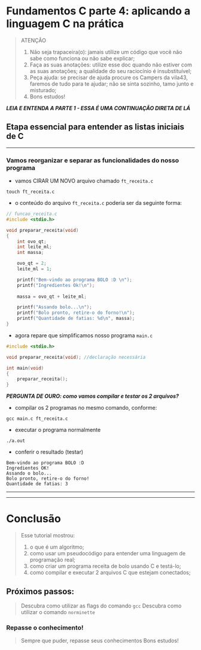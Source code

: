 # Fundamentos C parte 4: aplicando a linguagem C na prática

> ATENÇÃO
> 
> 1. Não seja trapaceira(o): jamais utilize um código que você não sabe como funciona ou não sabe explicar;
> 2. Faça as suas anotações: utilize esse doc quando não estiver com as suas anotações; a qualidade do seu raciocínio é insubstituível;
> 3. Peça ajuda: se precisar de ajuda procure os Campers da vila43, faremos de tudo para te ajudar; não se sinta sozinho, tamo junto e misturado;
> 4. Bons estudos!

***LEIA E ENTENDA A PARTE 1 - ESSA É UMA CONTINUAÇÃO DIRETA DE LÁ***

## Etapa essencial para entender as listas iniciais de C

---
### Vamos reorganizar e separar as funcionalidades do nosso programa

- vamos CIRAR UM NOVO arquivo chamado `ft_receita.c`

```shell
touch ft_receita.c
```

- o conteúdo do arquivo `ft_receita.c` poderia ser da seguinte forma:

```c
// funcao_receita.c
#include <stdio.h>

void preparar_receita(void)
{
	int ovo_qt;
	int leite_ml;
	int massa;

	ovo_qt = 2;
	leite_ml = 1;

	printf("Bem-vindo ao programa BOLO :D \n");
	printf("Ingredientes Ok!\n");
	
	massa = ovo_qt + leite_ml;

	printf("Assando bolo...\n");
	printf("Bolo pronto, retire-o do forno!\n");
	printf("Quantidade de fatias: %d\n", massa);
}
```

- agora repare que simplificamos nosso programa `main.c`

```c
#include <stdio.h>

void preparar_receita(void); //declaração necessária

int main(void)
{
	preparar_receita();
}
``````


***PERGUNTA DE OURO: como vamos compilar e testar os 2 arquivos?***

- compilar os 2 programas no mesmo comando, conforme:

```shell
gcc main.c ft_receita.c
```

- executar o programa normalmente

```shell
./a.out
```

- conferir o resultado (testar)

```shell
Bem-vindo ao programa BOLO :D
Ingredientes OK!
Assando o bolo...
Bolo pronto, retire-o do forno!
Quantidade de fatias: 3
```


---
---
# Conclusão

> Esse tutorial mostrou:
> 1. o que é um algoritmo;
> 2. como usar um pseudocódigo para entender uma linguagem de programação real;
> 3. como criar um programa receita de bolo usando C e testá-lo;
> 4. como compilar e executar 2 arquivos C que estejam conectados;


## Próximos passos:

> Descubra como utilizar as flags do comando `gcc` 
> Descubra como utilizar o comando `norminette`


### Repasse o conhecimento!
> Sempre que puder, repasse seus conhecimentos
> Bons estudos!